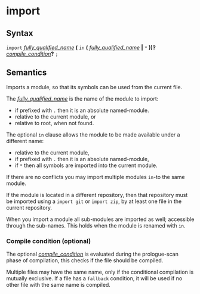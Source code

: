 # import

## Syntax

`import` [_fully_qualified_name_](fully_qualified_name.md)
  __(__ `in` __(__ [_fully_qualified_name_](fully_qualified_name.md) __|__ `*` __))?__
[_compile_condition_](compile_condition.md)__?__ `;`


## Semantics

Imports a module, so that its symbols can be used from the current file.

The [_fully_qualified_name_](fully_qualified_name.md) is the name of the module
to import:
 - if prefixed with `.` then it is an absolute named-module.
 - relative to the current module, or
 - relative to root, when not found.

The optional `in` clause allows the module to be made available under
a different name:
 - relative to the current module,
 - if prefixed with `.` then it is an absolute named-module,
 - if `*` then all symbols are imported into the current module.

If there are no conflicts you may import multiple modules `in`-to the same
module.

If the module is located in a different repository, then that repository must be
imported using a `import git` or `import zip`, by at least one file in the current
repository.

When you import a module all sub-modules are imported as well; accessible
through the sub-names. This holds when the module is renamed with `in`.

### Compile condition (optional)

The optional [_compile_condition_](compile_condition.md) is evaluated during the
prologue-scan phase of compilation, this checks if the file should be compiled.

Multiple files may have the same name, only if the conditional
compilation is mutually exclusive. If a file has a `fallback` condition, it will
be used if no other file with the same name is compiled.
